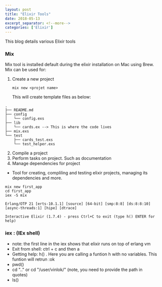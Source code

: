 ```yaml
---
layout: post
title: "Elixir Tools"
date: 2018-05-13
excerpt_separator: <!--more-->
categories: ['Elixir']
---
```


This blog details various Elixir tools

<!--more-->

### Mix
Mix tool is installed default during the elixir installation on Mac using Brew. Mix can be used for:

1.  Create a new project
    ```
    mix new <projet name>
    ```
    This will create template files as below:
```
.
├── README.md
├── config
│   └── config.exs
├── lib
│   └── cards.ex --> This is where the code lives
├── mix.exs
└── test
    ├── cards_test.exs
    └── test_helper.exs
```

2. Compile a project
3. Perform tasks on project. Such as documentation
4. Manage dependencies for project

- Tool for creating, compliling and testing elixir projects, managing its dependencies and more.
```
mix new first_app
cd first_app
iex -S mix

Erlang/OTP 21 [erts-10.1.1] [source] [64-bit] [smp:8:8] [ds:8:8:10] [async-threads:1] [hipe] [dtrace]

Interactive Elixir (1.7.4) - press Ctrl+C to exit (type h() ENTER for help)
```

### iex : (IEx shell)
- note: the first line in the iex shows that elixir runs on top of erlang vm
- Exit from shell: ctrl + c and then a
- Getting help: h() . Here you are calling a funtion h with no variables. This funtion will retrun :ok
- pwd()
- cd ".." or cd "/user/vinlok/" (note, you need to provide the path in quotes)
- ls()

